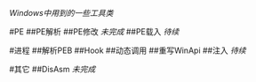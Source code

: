 _Windows中用到的一些工具类_

#PE
##PE解析
##PE修改
	_未完成_
##PE载入
	_待续_

#进程
##解析PEB
##Hook
##动态调用
##重写WinApi
##注入
	_待续_


#其它
##DisAsm
	_未完成_
